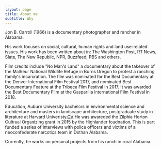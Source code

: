 ```yaml
---
layout: page
title: About me
subtitle: Why 
---
```


Jon B. Carroll (1966) is a documentary photographer and rancher in Alabama.

His work focuses on social, cultural, human rights and land use-related issues. His work has been written about in: The Washington Post, RT News, Slate, The New Republic, NPR, Buzzfeed, PBS and others.

Film credits include "No Man's Land" a documentary about the takeover of the Malheur National Wildlife Refuge in Burns Oregon to protest a ranching family's incarcration. The film was nominated for the Best Documentary at the Denver International Film Festival 2017, and nominated Best Documentary Feature at the Tribeca Film Festival in 2017. It was awarded the Best Documentary Film at the Gasparilla International Film Festival in 2018.

Education, Auburn University bachelors in environmental science and architecture and masters in landscape architecture, postgraduate study in literature at Harvard Univeristy.[CV](http://en.wikipedia.org) 
He was awareded the Zilphia Horton Cultrual Organizing grant in 2015 by the Highlander foudnation. This is part funded a series of interviews with police officers and victims of a neoconfederate  narcotics team in Dothan Alabama.   

Currently, he works on personal projects from his ranch in rural Alabama.


